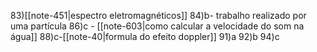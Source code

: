 83)[[note-451|espectro eletromagnéticos]]
84)b- trabalho realizado por uma partícula
86)c - [[note-603|como calcular a velocidade do som na água]]
88)c-[[note-40|formula do efeito doppler]]
91)a 
92)b
94)c
